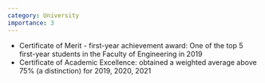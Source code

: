 ```yaml
---
category: University
importance: 3
---
```


* Certificate of Merit - first-year achievement award: One of the top 5 first-year students in the Faculty of Engineering in 2019
* Certificate of Academic Excellence: obtained a weighted average above 75% (a distinction) for 2019, 2020, 2021